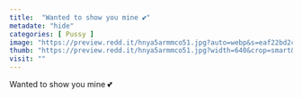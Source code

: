```yaml
---
title:  "Wanted to show you mine 💕"
metadate: "hide"
categories: [ Pussy ]
image: "https://preview.redd.it/hnya5armmco51.jpg?auto=webp&s=eaf22bd2cbc30c8fe6f6f26e804d11f8791b2830"
thumb: "https://preview.redd.it/hnya5armmco51.jpg?width=640&crop=smart&auto=webp&s=a49401325f40d9b381b317c7ce7eb55ca767397c"
visit: ""
---
```

Wanted to show you mine 💕
